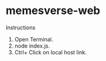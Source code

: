 # memesverse-web
Instructions
1. Open Terminal.
2. node index.js.
3. Ctrl+ Click on local host link.
